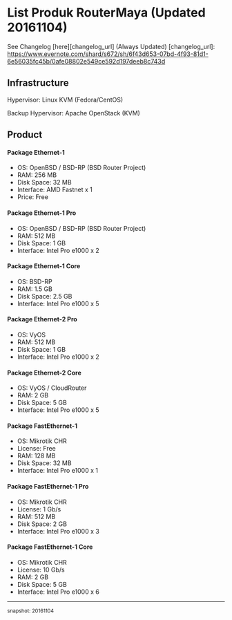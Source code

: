 # List Produk RouterMaya (Updated 20161104)
See Changelog [here][changelog_url] (Always Updated)
[changelog_url]: https://www.evernote.com/shard/s672/sh/6f43d653-07bd-4f93-81d1-6e56035fc45b/0afe08802e549ce592d197deeb8c743d

## Infrastructure
Hypervisor: Linux KVM (Fedora/CentOS)

Backup Hypervisor: Apache OpenStack (KVM)

## Product
#### Package Ethernet-1
- OS: OpenBSD / BSD-RP (BSD Router Project)
- RAM: 256 MB
- Disk Space: 32 MB
- Interface: AMD Fastnet x 1
- Price: Free

#### Package Ethernet-1 Pro
- OS: OpenBSD / BSD-RP (BSD Router Project)
- RAM: 512 MB
- Disk Space: 1 GB
- Interface: Intel Pro e1000 x 2

#### Package Ethernet-1 Core
- OS: BSD-RP
- RAM: 1.5 GB
- Disk Space: 2.5 GB
- Interface: Intel Pro e1000 x 5

#### Package Ethernet-2 Pro
- OS: VyOS
- RAM: 512 MB
- Disk Space: 1 GB
- Interface: Intel Pro e1000 x 2

#### Package Ethernet-2 Core
- OS: VyOS / CloudRouter
- RAM: 2 GB
- Disk Space: 5 GB
- Interface: Intel Pro e1000 x 5

#### Package FastEthernet-1
- OS: Mikrotik CHR
- License: Free
- RAM: 128 MB
- Disk Space: 32 MB
- Interface: Intel Pro e1000 x 1

#### Package FastEthernet-1 Pro
- OS: Mikrotik CHR
- License: 1 Gb/s
- RAM: 512 MB
- Disk Space: 2 GB
- Interface: Intel Pro e1000 x 3

#### Package FastEthernet-1 Core
- OS: Mikrotik CHR
- License: 10 Gb/s
- RAM: 2 GB
- Disk Space: 5 GB
- Interface: Intel Pro e1000 x 6

___

<small>snapshot: 20161104</small>
